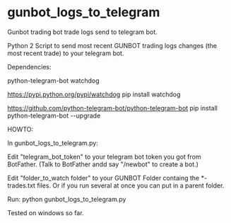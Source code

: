 # gunbot_logs_to_telegram
Gunbot trading bot trade logs send to telegram bot. 

Python 2 Script to send most recent GUNBOT trading logs changes (the most recent trade) to your telegram bot.

Dependencies:

python-telegram-bot
watchdog

https://pypi.python.org/pypi/watchdog
pip install watchdog

https://github.com/python-telegram-bot/python-telegram-bot
pip install python-telegram-bot --upgrade


HOWTO:

In gunbot_logs_to_telegram.py:

Edit "telegram_bot_token" to your telegram bot token you got from BotFather. (Talk to BotFather andd say "/newbot" to create a bot.)

Edit "folder_to_watch folder" to your GUNBOT Folder containg the *-trades.txt files. Or if you run several at once you can put in a parent folder.

Run: 
python gunbot_logs_to_telegram.py

Tested on windows so far.
